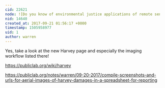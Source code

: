 ```yaml
---
cid: 22621
node: ![Do you know of environmental justice applications of remote sensing data?](../notes/gretchengehrke/07-10-2017/do-you-know-of-environmental-justice-applications-of-remote-sensing-data)
nid: 14640
created_at: 2017-09-21 01:56:17 +0000
timestamp: 1505958977
uid: 1
author: warren
---
```


Yes, take a look at the new Harvey page and especially the imaging workflow listed there!

https://publiclab.org/wiki/harvey

https://publiclab.org/notes/warren/09-20-2017/compile-screenshots-and-urls-for-aerial-images-of-harvey-damages-in-a-spreadsheet-for-reporting